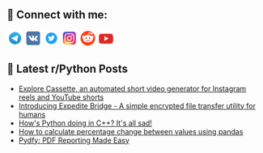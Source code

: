 ## 🔎 Connect with me:
[<img src="https://github.com/bullbesh/bullbesh/blob/main/images/Telegram.png" width="32" height="32" />](https://t.me/bullbesh)
[<img src="https://github.com/bullbesh/bullbesh/blob/main/images/VK.png" width="32" height="32" />](https://vk.com/bullbesh)
[<img src="https://github.com/bullbesh/bullbesh/blob/main/images/Twitter.png" width="32" height="32" />](https://twitter.com/bullbesh1)
[<img src="https://github.com/bullbesh/bullbesh/blob/main/images/Instagram.png" width="32" height="32" />](https://www.instagram.com/bullbesh)
[<img src="https://github.com/bullbesh/bullbesh/blob/main/images/Reddit.png" width="32" height="32" />](https://www.reddit.com/user/bullbesh)
[<img src="https://github.com/bullbesh/bullbesh/blob/main/images/YouTube.png" width="32" height="32" />](https://www.youtube.com/channel/UCtfjRs6uzgq5mfm8S06WTcg)

## 📕 Latest r/Python Posts
<!-- BLOG-POST-LIST:START -->
- [Explore Cassette, an automated short video generator for Instagram reels and YouTube shorts](https://www.reddit.com/r/Python/comments/1ea5bk0/explore_cassette_an_automated_short_video/)
- [Introducing Expedite Bridge - A simple encrypted file transfer utility for humans](https://www.reddit.com/r/Python/comments/1ea5av1/introducing_expedite_bridge_a_simple_encrypted/)
- [How&#39;s Python doing in C++? It&#39;s all sad!](https://www.reddit.com/r/Python/comments/1ea48lj/hows_python_doing_in_c_its_all_sad/)
- [How to calculate percentage change between values using pandas](https://www.reddit.com/r/Python/comments/1ea2qkn/how_to_calculate_percentage_change_between_values/)
- [Pydfy: PDF Reporting Made Easy](https://www.reddit.com/r/Python/comments/1ea1tqd/pydfy_pdf_reporting_made_easy/)
<!-- BLOG-POST-LIST:END -->
